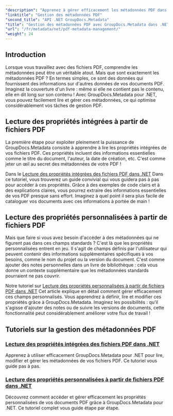 ```yaml
---
"description": "Apprenez à gérer efficacement les métadonnées PDF dans .NET grâce à GroupDocs.Metadata. Ce guide complet couvre tous les aspects, de l'ajout, la modification et l'extraction de métadonnées aux bonnes pratiques pour une implémentation fluide dans vos applications .NET."
"linktitle": "Gestion des métadonnées PDF"
"second_title": "API .NET GroupDocs.Metadata"
"title": "Gestion des métadonnées PDF avec GroupDocs.Metadata dans .NET"
"url": "/fr/metadata/net/pdf-metadata-management/"
"weight": 24
---
```


## Introduction

Lorsque vous travaillez avec des fichiers PDF, comprendre les métadonnées peut être un véritable atout. Mais que sont exactement les métadonnées PDF ? En termes simples, ce sont des données qui fournissent des informations sur d'autres données de vos documents PDF. Imaginez la couverture d'un livre : même si elle ne contient pas le contenu, elle en dit long sur son contenu ! Avec GroupDocs.Metadata pour .NET, vous pouvez facilement lire et gérer ces métadonnées, ce qui optimise considérablement vos tâches de gestion PDF.

## Lecture des propriétés intégrées à partir de fichiers PDF

La première étape pour exploiter pleinement la puissance de GroupDocs.Metadata consiste à apprendre à lire les propriétés intégrées de vos fichiers PDF. Ces propriétés incluent des informations essentielles comme le titre du document, l'auteur, la date de création, etc. C'est comme jeter un œil au secret des métadonnées de votre PDF !

Dans le [Lecture des propriétés intégrées des fichiers PDF dans .NET](./reading-built-in-properties-from-pdf/) Dans ce tutoriel, vous trouverez un guide convivial qui vous guidera pas à pas pour accéder à ces propriétés. Grâce à des exemples de code clairs et à des explications claires, vous pourrez extraire des informations essentielles de vos PDF presque sans effort. Imaginez à quel point il sera plus facile de cataloguer vos documents avec ces informations à portée de main !

## Lecture des propriétés personnalisées à partir de fichiers PDF

Mais que faire si vous avez besoin d'accéder à des métadonnées qui ne figurent pas dans ces champs standards ? C'est là que les propriétés personnalisées entrent en jeu. Il s'agit de champs définis par l'utilisateur qui peuvent contenir des informations supplémentaires spécifiques à vos besoins, comme le nom du projet ou la version du document. C'est comme ajouter des notes personnelles dans un livre de bibliothèque : cela vous donne un contexte supplémentaire que les métadonnées standards pourraient ne pas couvrir.

Notre tutoriel sur [Lecture des propriétés personnalisées à partir de fichiers PDF dans .NET](./reading-custom-properties-from-pdf/) Cet article explique en détail comment gérer efficacement ces champs personnalisés. Vous apprendrez à définir, lire et modifier ces propriétés grâce à GroupDocs.Metadata. Imaginez les possibilités : qu'il s'agisse d'ajouter des notes ou de suivre les versions de documents, cette fonctionnalité peut considérablement améliorer votre flux de travail !

## Tutoriels sur la gestion des métadonnées PDF
### [Lecture des propriétés intégrées des fichiers PDF dans .NET](./reading-built-in-properties-from-pdf/)
Apprenez à utiliser efficacement GroupDocs.Metadata pour .NET pour lire, modifier et gérer les métadonnées de vos fichiers PDF. Ce tutoriel vous guide pas à pas.
### [Lecture des propriétés personnalisées à partir de fichiers PDF dans .NET](./reading-custom-properties-from-pdf/)
Découvrez comment accéder et gérer efficacement les propriétés personnalisées de vos documents PDF grâce à GroupDocs.Metadata pour .NET. Ce tutoriel complet vous guide étape par étape.